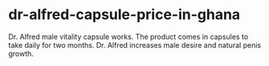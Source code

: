 # dr-alfred-capsule-price-in-ghana
Dr. Alfred male vitality capsule works. The product comes in capsules to take daily for two months. Dr. Alfred increases male desire and natural penis growth.
